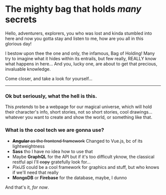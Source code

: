 # The mighty bag that holds *many* secrets

Hello, adventurers, explorers, you who was lost and kinda stumbled into here and now you gotta stay and listen to me,
how are you all in this glorious day!

I bestow upon thee the one and only, the infamous, Bag of Holding!
Many try to imagine what it hides within its entrails, but few really, REALLY know what happens in here...
And you, lucky one, are about to get that precious, invaluable knowledge.

Come closer, and take a look for yourself...

---

### Ok but seriously, what the hell is this.

This *pretends* to be a webpage for our magical universe, which will hold their character's info, short stories, not so short stories,
cool drawings... whatever you want to create and show the world, or something like that.

### What is the cool tech we are gonna use?

- ~~**Angular** as the frontend framework~~ Changed to Vue.js, bc of its lightweightness
- **Sass** tho I have no idea how to use that
- Maybe **GraphQL** for the API but if it's too difficult yknow, the classical restful api I'll ~~copy~~ gratefully look for... 
- *PixiJS* could be a cool framework for graphics and stuff, but who knows if we'll need that really
- **MongoDB** or **Firebase** for the database, maybe, I dunno

And that's it, *for now*.

